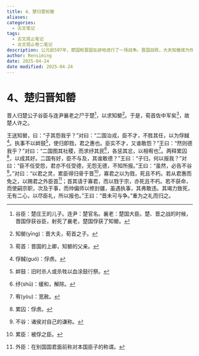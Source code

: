 ```yaml
---
title: 4、楚归晋知罃
aliases: 
categories:
  - 古文笔记
tags:
  - 古文观止笔记
  - 古文观止卷二笔记
description: 公元前597年，楚国和晋国在邲地进行了一场战争。晋国战败，大夫知罃成为俘虏，但也擒获了楚庄王的儿子谷臣，射死了襄老。公元前588年，晋国提出要用襄老的尸首和谷臣换回知罃，楚人允诺。临行之前，楚共王和知罃进行了一次谈话，让知罃就“怨我乎？得我乎？何以报我？”三个问题表示态度。身为阶下囚的知罃处处撇开个人利益，从国家大事上说开去，大义凛然，令楚共王也为之折服。
author: Rensiming
date: 2025-04-24
date modified: 2025-04-24
---
```


# 4、楚归晋知罃

晋人归楚公子谷臣与连尹襄老之尸于楚[^1]，以求知罃[^2]。于是，荀首佐中军矣[^3]，故楚人许之。

王送知罃，曰：“子其怨我乎？”对曰：“二国治戎，臣不才，不胜其任，以为俘馘[^4]。执事不以衅鼓[^5]，使归即戮，君之惠也。臣实不才，又谁敢怨？”王曰：“然则德我乎？”对曰：“二国图其社稷，而求纾其民[^6]，各惩其忿，以相宥也[^7]。两释累囚[^8]，以成其好。二国有好，臣不与及，其谁敢德？”王曰：“子归，何以报我？”对曰：“臣不任受怨，君亦不任受德，无怨无德，不知所报。”王曰：“虽然，必告不谷[^9]。”对曰：“以君之灵，累臣得归骨于晋[^10]，寡君之以为戮，死且不朽。若从君惠而免之，以赐君之外臣首[^11]；首其请于寡君，而以戮于宗，亦死且不朽。若不获命，而使嗣宗职，次及于事，而帅偏师以修封疆，虽遇执事，其弗敢违。其竭力致死，无有二心，以尽臣礼，所以报也。”王曰：“晋未可与争。”重为之礼而归之。

[^1]:谷臣：楚庄王的儿子。连尹：楚官名。襄老：楚国大臣。楚、晋之战的时候，晋国俘获谷臣，射死了襄老，楚国俘获了知罃。

[^2]:知罃(yīnɡ)：晋大夫，荀首之子。

[^3]:荀首：晋国的上卿，知罃的父亲。

[^4]:俘馘(ɡuó)：俘虏。

[^5]:衅鼓：旧时杀人或杀牲以血涂鼓行祭。

[^6]:纾(shū)：缓和，解除。

[^7]:宥(yòu)：宽赦。

[^8]:累囚：俘虏。

[^9]:不谷：诸侯对自己的谦称。

[^10]:累臣：被俘之臣。

[^11]:外臣：在别国国君面前称对本国臣子的称谓。
